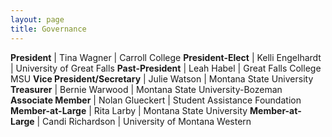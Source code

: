 ```yaml
---
layout: page
title: Governance
---
```


**President** | Tina Wagner | Carroll College
**President-Elect** | Kelli Engelhardt | University of Great Falls
**Past-President** | Leah Habel | Great Falls College MSU
**Vice President/Secretary** | Julie Watson | Montana State University
**Treasurer** | Bernie Warwood | Montana State University-Bozeman
**Associate Member** |  Nolan Glueckert | Student Assistance Foundation
**Member-at-Large** | Rita Larby | Montana State University
**Member-at-Large** |  Candi Richardson | University of Montana Western

